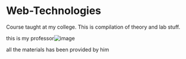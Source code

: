 # Web-Technologies
Course taught at my college. This is compilation of theory and lab stuff.

this is my professor![image](https://github.com/machinadominus/Web-Technologies/assets/141066776/37f8ec2f-31f8-4460-8260-566fd268a0bd)

all the materials has been provided by him

